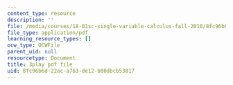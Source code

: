 ```yaml
---
content_type: resource
description: ''
file: /media/courses/18-01sc-single-variable-calculus-fall-2010/8fc96b6d22aca763de12b80dbcb53817_CXKoCMVqM9s.pdf
file_type: application/pdf
learning_resource_types: []
ocw_type: OCWFile
parent_uid: null
resourcetype: Document
title: 3play pdf file
uid: 8fc96b6d-22ac-a763-de12-b80dbcb53817
---
```

